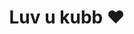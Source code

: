 ---
title: "Luv u kubb ❤️"
description: "false"
pubDate: "Jul 09 2023"
heroImage: "https://cdn.jsdelivr.net/gh/dont-tattled-on-me/polaroid-cdn@main/webp/1688835600000/polaroid-800x800.webp"
---